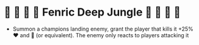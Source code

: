 # :ear_of_rice: :bug: :palm_tree: :mushroom: Fenric Deep Jungle :mushroom: :palm_tree: :bug: :ear_of_rice:
- Summon a champions landing enemy, grant the player that kills it +25% :heart: and :large_blue_diamond: (or equivalent). The enemy only reacts to players attacking it